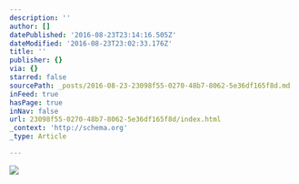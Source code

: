 ```yaml
---
description: ''
author: []
datePublished: '2016-08-23T23:14:16.505Z'
dateModified: '2016-08-23T23:02:33.176Z'
title: ''
publisher: {}
via: {}
starred: false
sourcePath: _posts/2016-08-23-23098f55-0270-48b7-8062-5e36df165f8d.md
inFeed: true
hasPage: true
inNav: false
url: 23098f55-0270-48b7-8062-5e36df165f8d/index.html
_context: 'http://schema.org'
_type: Article

---
```

![](https://the-grid-user-content.s3-us-west-2.amazonaws.com/ba1c82ad-6ca5-4e5e-9f53-3eacba2d711c.jpg)